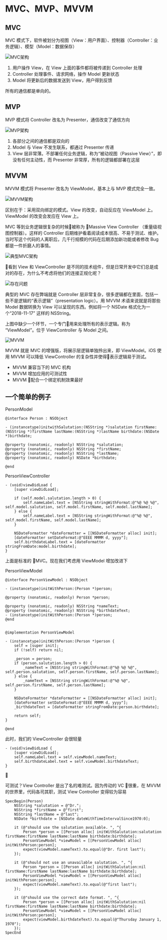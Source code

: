 # MVC、MVP、MVVM

## MVC

MVC 模式下，软件被划分为视图（View：用户界面）、控制器（Controller：业务逻辑）、模型（Model：数据保存）

![MVC架构](./../assets/2018-11-16-MVC.png)

1. 用户操作 View，在 View 上面的事件都将被传递到 Controller 处理
2. Controller 处理事件、请求网络，操作 Model 更新状态
3. Model 将更新后的数据发送到 View，用户得到反馈

所有的通信都是单向的。


## MVP

MVP 模式将 Controller 改名为 Presenter，通信改变了通信方向

![MVP架构](./../assets/2018-11-16-MVP.png)

1. 各部分之间的通信都是双向的
2. Model 与 View 不发生联系，都通过 Presenter 传递
3. View 层非常薄。不部署任何业务逻辑，称为“被动视图（Passive View）”，即没有任何主动性，而 Presenter 非常厚，所有的逻辑都部署在这层

## MVVM

MVVM 模式将 Presenter 改名为 ViewModel，基本上与 MVP 模式完全一致。

![MVVM架构](./../assets/2018-11-16-MVVM.png)

区别在于：采用双向绑定的模式。View 的改变，自动反应在 ViewModel 上。 ViewModel 的改变会发应在 View 上。


MVC 等到业务逻辑很复杂的时候被称为 Massive View Controller （重量级视图控制器）。这样的 Controller 后期维护看着阅读成本很高、不易于测试、维护。当时写这个代码的人离职后，几千行规模的代码在后期添加新功能或者修改 Bug 都是一件折磨人的事情。

![典型MVC架构](./../assets/2018-11-16-iOSMVC.png)

看到 View 和 ViewController 是不同的技术组件，但是日常开发中它们总是成对的存在，为什么不考虑将他们的连接正规化呢？

![存在问题](./../assets/2018-11-16-VController-Model.png)

典型的 MVC 存在弊端就是 Controller 层非常复杂，很多逻辑都在里面，包括一些不是逻辑的“表示逻辑”（presentation logic）。用 MVVM 术语来说就是将那些 Model 数据转换为 View 可以呈现的东西。例如将一个 NSDate 格式化为一个“2018-11-17” 这样的 NSString。


上图中缺少一个环节，一个专门用来处理所有的表示逻辑。称为 “ViewModel”。位于 ViewController 与 Model 之间。

![MVVM](./../assets/2018-11-16-iOSmvvm.png)

MVVM 就是 MVC 的增强版，将展示层逻辑单独拎出来，即 ViewModel。iOS 使用 MVVM 可以降低 ViewController 的复杂性并使得表示逻辑易于测试。


- MVVM 兼容当下的 MVC 机构
- MVVM 增加应用的可测试性
- MVVM 配合一个绑定机制效果最好

## 一个简单的例子
PersonModel
```
@interface Person : NSObject

- (instancetype)initwithSalutation:(NSString *)salutation firstName:(NSString *)firstName lastName:(NSString *)lastName birthdate:(NSDate *)birthdate;

@property (nonatomic, readonly) NSString *salutation;
@property (nonatomic, readonly) NSString *firstName;
@property (nonatomic, readonly) NSString *lastName;
@property (nonatomic, readonly) NSDate *birthdate;

@end
```
PersonViewController
```
- (void)viewDidLoad {
    [super viewDidLoad];

    if (self.model.salutation.length > 0) {
        self.nameLabel.text = [NSString stringWithFormat:@"%@ %@ %@", self.model.salutation, self.model.firstName, self.model.lastName];
    } else {
        self.nameLabel.text = [NSString stringWithFormat:@"%@ %@", self.model.firstName, self.model.lastName];
    }

    NSDateFormatter *dateFormatter = [[NSDateFormatter alloc] init];
    [dateFormatter setDateFormat:@"EEEE MMMM d, yyyy"];
    self.birthdateLabel.text = [dateFormatter stringFromDate:model.birthdate];
}
```
上面是标准的 MVC。现在我们考虑用 ViewModel 增加改进下

PersonViewModel
```
@interface PersonViewModel : NSObject

- (instancetype)initWithPerson:(Person *)person;

@property (nonatomic, readonly) Person *person;

@property (nonatomic, readonly) NSString *nameText;
@property (nonatomic, readonly) NSString *birthdateText;
- (instancetype)initWithPerson:(Person *)person;
@end


@implementation PersonViewModel

- (instancetype)initWithPerson:(Person *)person {
    self = [super init];
    if (!self) return nil;

    _person = person;
    if (person.salutation.length > 0) {
        _nameText = [NSString stringWithFormat:@"%@ %@ %@", self.person.salutation, self.person.firstName, self.person.lastName];
    } else {
        _nameText = [NSString stringWithFormat:@"%@ %@", self.person.firstName, self.person.lastName];
    }

    NSDateFormatter *dateFormatter = [[NSDateFormatter alloc] init];
    [dateFormatter setDateFormat:@"EEEE MMMM d, yyyy"];
    _birthdateText = [dateFormatter stringFromDate:person.birthdate];

    return self;
}

@end
```

此时，我们的 ViewController 会很轻量
```
- (void)viewDidLoad {
    [super viewDidLoad];
    self.nameLabel.text = self.viewModel.nameText;
    self.birthdateLabel.text = self.viewModel.birthdateText;
}
```


可测试？View Controller 是出了名的难测试。因为传动的 VC 很重，在 MVVM 的世界里，代码各司其职，测试 View Controller 变得较为容易
```
SpecBegin(Person)
    NSString *salutation = @"Dr.";
    NSString *firstName = @"first";
    NSString *lastName = @"last";
    NSDate *birthdate = [NSDate dateWithTimeIntervalSince1970:0];

    it (@"should use the salutation available. ", ^{
        Person *person = [[Person alloc] initWithSalutation:salutation firstName:firstName lastName:lastName birthdate:birthdate];
        PersonViewModel *viewModel = [[PersonViewModel alloc] initWithPerson:person];
        expect(viewModel.nameText).to.equal(@"Dr. first last");
    });

    it (@"should not use an unavailable salutation. ", ^{
        Person *person = [[Person alloc] initWithSalutation:nil firstName:firstName lastName:lastName birthdate:birthdate];
        PersonViewModel *viewModel = [[PersonViewModel alloc] initWithPerson:person];
        expect(viewModel.nameText).to.equal(@"first last");
    });

    it (@"should use the correct date format. ", ^{
        Person *person = [[Person alloc] initWithSalutation:nil firstName:firstName lastName:lastName birthdate:birthdate];
        PersonViewModel *viewModel = [[PersonViewModel alloc] initWithPerson:person];
        expect(viewModel.birthdateText).to.equal(@"Thursday January 1, 1970");
    });
SpecEnd
```

